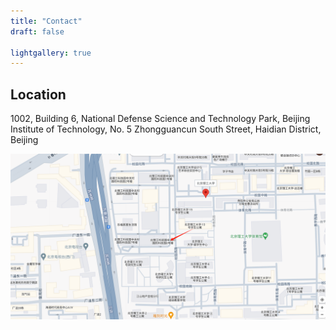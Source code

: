 ```yaml
---
title: "Contact"
draft: false

lightgallery: true
---
```


## Location
1002, Building 6, National Defense Science and Technology Park, Beijing Institute of Technology, No. 5 Zhongguancun South Street, Haidian District, Beijing

![Contact](./map.jpg)